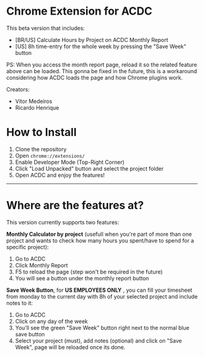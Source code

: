 # Chrome Extension for ACDC

This beta version that includes: <br>
  - [BR/US] Calculate Hours by Project on ACDC Monthly Report
  - [US] 8h time-entry for the whole week by pressing the "Save Week" button
  
PS: When you access the month report page, reload it so the related feature above can be loaded. This gonna be fixed in the future, this is a workaround considering how ACDC loads the page and how Chrome plugins work.</p>

Creators: 
  - Vitor Medeiros
  - Ricardo Henrique
  

# How to Install

1. Clone the repository
2. Open `chrome://extensions/`
3. Enable Developer Mode (Top-Right Corner)
4. Click "Load Unpacked" button and select the project folder
5. Open ACDC and enjoy the features!

---

# Where are the features at?

This version currently supports two features:

<b>Monthly Calculator by project</b> (usefull when you're part of more than one project and wants to check how many hours you spent/have to spend for a specific project):
1. Go to ACDC
2. Click Monthly Report
3. F5 to reload the page (step won't be required in the future)
4. You will see a button under the monthly report button
         
<b>Save Week Button</b>, for <b>US EMPLOYEES ONLY</b> , you can fill your timesheet from monday to the current day with 8h of your selected project and include notes to it:
1. Go to ACDC
2. Click on any day of the week
3. You'll see the green "Save Week" button right next to the normal blue save button
4. Select your project (must), add notes (optional) and click on "Save Week", page will be reloaded once its done.

